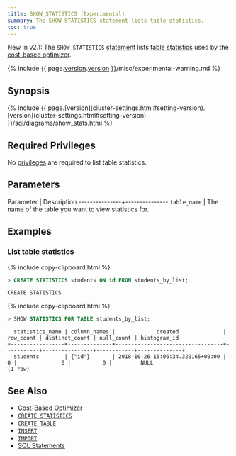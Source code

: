 ```yaml
---
title: SHOW STATISTICS (Experimental)
summary: The SHOW STATISTICS statement lists table statistics.
toc: true
---
```

<span class="[version](cluster-settings.html#setting-version)-tag">New in v2.1:</span> The `SHOW STATISTICS` [statement](sql-statements.html) lists [table statistics](create-statistics.html) used by the [cost-based optimizer](cost-based-optimizer.html).

{% include {{ page.[version](cluster-settings.html#setting-version).[version](cluster-settings.html#setting-version) }}/misc/experimental-warning.md %}

## Synopsis

<div>
  {% include {{ page.[version](cluster-settings.html#setting-version).[version](cluster-settings.html#setting-version) }}/sql/diagrams/show_stats.html %}
</div>

## Required Privileges

No [privileges](authorization.html#assign-privileges) are required to list table statistics.

## Parameters

Parameter      | Description
---------------+---------------
`table_name`   | The name of the table you want to view statistics for.

## Examples

### List table statistics

{% include copy-clipboard.html %}
~~~ sql
> CREATE STATISTICS students ON id FROM students_by_list;
~~~

~~~
CREATE STATISTICS
~~~

{% include copy-clipboard.html %}
~~~ sql
> SHOW STATISTICS FOR TABLE students_by_list;
~~~

~~~
  statistics_name | column_names |             created              | row_count | distinct_count | null_count | histogram_id
+-----------------+--------------+----------------------------------+-----------+----------------+------------+--------------+
  students        | {"id"}       | 2018-10-26 15:06:34.320165+00:00 |         0 |              0 |          0 |         NULL
(1 row)
~~~

## See Also

- [Cost-Based Optimizer](cost-based-optimizer.html)
- [`CREATE STATISTICS`](create-statistics.html)
- [`CREATE TABLE`](create-table.html)
- [`INSERT`](insert.html)
- [`IMPORT`](import.html)
- [SQL Statements](sql-statements.html)
